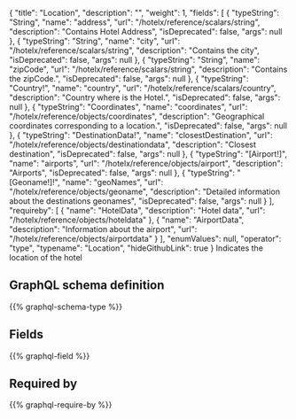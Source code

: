 {
  "title": "Location",
  "description": "",
  "weight": 1,
  "fields": [
    {
      "typeString": "String",
      "name": "address",
      "url": "/hotelx/reference/scalars/string",
      "description": "Contains Hotel Address",
      "isDeprecated": false,
      "args": null
    },
    {
      "typeString": "String",
      "name": "city",
      "url": "/hotelx/reference/scalars/string",
      "description": "Contains the city",
      "isDeprecated": false,
      "args": null
    },
    {
      "typeString": "String",
      "name": "zipCode",
      "url": "/hotelx/reference/scalars/string",
      "description": "Contains the zipCode.",
      "isDeprecated": false,
      "args": null
    },
    {
      "typeString": "Country!",
      "name": "country",
      "url": "/hotelx/reference/scalars/country",
      "description": "Country where is the Hotel.",
      "isDeprecated": false,
      "args": null
    },
    {
      "typeString": "Coordinates",
      "name": "coordinates",
      "url": "/hotelx/reference/objects/coordinates",
      "description": "Geographical coordinates corresponding to a location.",
      "isDeprecated": false,
      "args": null
    },
    {
      "typeString": "DestinationData!",
      "name": "closestDestination",
      "url": "/hotelx/reference/objects/destinationdata",
      "description": "Closest destination",
      "isDeprecated": false,
      "args": null
    },
    {
      "typeString": "[Airport!]",
      "name": "airports",
      "url": "/hotelx/reference/objects/airport",
      "description": "Airports",
      "isDeprecated": false,
      "args": null
    },
    {
      "typeString": "[Geoname!]!",
      "name": "geoNames",
      "url": "/hotelx/reference/objects/geoname",
      "description": "Detailed information about the destinations geonames",
      "isDeprecated": false,
      "args": null
    }
  ],
  "requireby": [
    {
      "name": "HotelData",
      "description": "Hotel data",
      "url": "/hotelx/reference/objects/hoteldata"
    },
    {
      "name": "AirportData",
      "description": "Information about the airport",
      "url": "/hotelx/reference/objects/airportdata"
    }
  ],
  "enumValues": null,
  "operator": "type",
  "typename": "Location",
  "hideGithubLink": true
}
Indicates the location of the hotel
## GraphQL schema definition

{{% graphql-schema-type %}}

## Fields

{{% graphql-field %}}

## Required by

{{% graphql-require-by %}}

